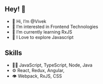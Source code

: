 ## Hey! 👋
- 👋 Hi, I’m @Vivek
- 👀 I’m interested in Frontend Technologies
- 🌱 I’m currently learning RxJS
- 💞️ I Love to explore Javascript

## Skills
- 👨‍💻 JavaScript, TypeScript, Node, Java
- ⚙️ React, Redux, Angular,
- 👁️ Webpack, RxJS, CSS

